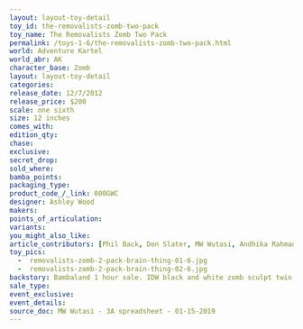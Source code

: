 ```yaml
---
layout: layout-toy-detail 
toy_id: the-removalists-zomb-two-pack
toy_name: The Removalists Zomb Two Pack
permalink: /toys-1-6/the-removalists-zomb-two-pack.html
world: Adventure Kartel
world_abr: AK
character_base: Zomb
layout: layout-toy-detail
categories: 
release_date: 12/7/2012
release_price: $200 
scale: one sixth
size: 12 inches
comes_with: 
edition_qty: 
chase: 
exclusive: 
secret_drop: 
sold_where: 
bamba_points: 
packaging_type: 
product_code_/_link: 000GWC
designer: Ashley Wood
makers: 
points_of_articulation: 
variants: 
you_might_also_like: 
article_contributors: [Phil Back, Don Slater, MW Wutasi, Andhika Rahmaditya]
toy_pics: 
  -  removalists-zomb-2-pack-brain-thing-01-6.jpg
  -  removalists-zomb-2-pack-brain-thing-02-6.jpg
backstory: Bambaland 1 hour sale. IDW black and white zomb sculpt twin set. Comes with 1/6 brain
sale_type: 
event_exclusive: 
event_details: 
source_doc: MW Wutasi - 3A spreadsheet - 01-15-2019
---
```

